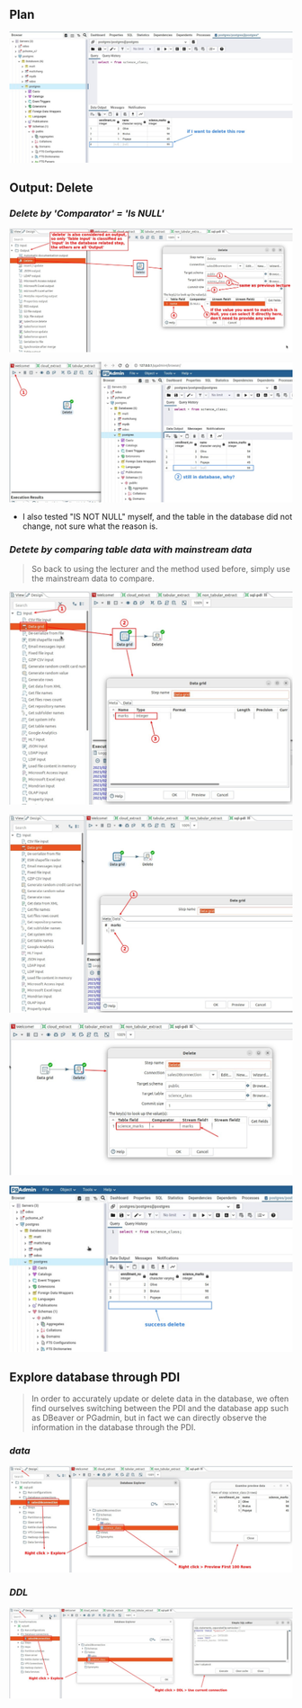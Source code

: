 ## **Plan**

![Alt goal](pic/01.jpg)

## **Output: Delete**

### _Delete by 'Comparator' = 'Is NULL'_

![Alt delete](pic/02.jpg)

![Alt no work](pic/03.jpg)

- I also tested "IS NOT NULL" myself, and the table in the database did not change, not sure what the reason is.

### _Detete by comparing table data with mainstream data_

> So back to using the lecturer and the method used before, simply use the mainstream data to compare.

![Alt delete by mainstrean data: metadata setting](pic/04.jpg)

![Alt grid data setting](pic/05.jpg)

![Alt configure delete](pic/06.jpg)

![Alt work](pic/07.jpg)

## **Explore database through PDI**

> In order to accurately update or delete data in the database, we often find ourselves switching between the PDI and the database app such as DBeaver or PGadmin, but in fact we can directly observe the information in the database through the PDI.

### _data_

![Alt preview table data](pic/08.jpg)

### _DDL_

![Alt check DDL of table](pic/09.jpg)
